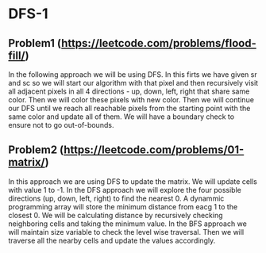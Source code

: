 # DFS-1



## Problem1 (https://leetcode.com/problems/flood-fill/)

In the following approach we will be using DFS. In this firts we have given sr and sc so we will start our algorithm with that pixel and then recursively visit all adjacent pixels in all 4 directions - up, down, left, right that share same color. Then we will color these pixels with new color. Then we will continue our DFS until we reach all reachable pixels from the starting point with the same color and update all of them. We will have a boundary check to ensure not to go out-of-bounds.



## Problem2 (https://leetcode.com/problems/01-matrix/)

In this approach we are using DFS to update the matrix. We will update cells with value 1 to -1. In the DFS approach we will explore the four possible directions (up, down, left, right) to find the nearest 0. A dynammic programming array will store the minimum distance from eacg 1 to the closest 0. We will be calculating distance by recursively checking neighboring cells and taking the minimum value. In the BFS approach we will maintain size variable to check the level wise traversal. Then we will traverse all the nearby cells and update the values accordingly.


